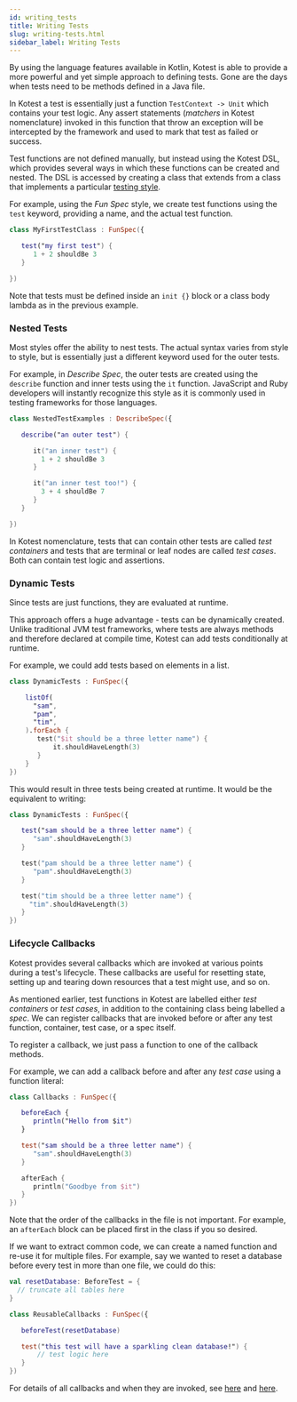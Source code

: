 ```yaml
---
id: writing_tests
title: Writing Tests
slug: writing-tests.html
sidebar_label: Writing Tests
---
```


By using the language features available in Kotlin, Kotest is able to provide a more powerful and yet simple approach
to defining tests. Gone are the days when tests need to be methods defined in a Java file.

In Kotest a test is essentially just a function `TestContext -> Unit` which contains your test logic.
Any assert statements (_matchers_ in Kotest nomenclature) invoked in this function that throw an exception
will be intercepted by the framework and used to mark that test as failed or success.

Test functions are not defined manually, but instead using the Kotest DSL, which provides several ways in which these functions
can be created and nested. The DSL is accessed by creating a class that extends from a class that implements a particular
[testing style](styles.md).

For example, using the _Fun Spec_ style, we create test functions using the `test` keyword, providing a name, and the
actual test function.

```kotlin
class MyFirstTestClass : FunSpec({

   test("my first test") {
      1 + 2 shouldBe 3
   }

})
```

Note that tests must be defined inside an `init {}` block or a class body lambda as in the previous example.

### Nested Tests

Most styles offer the ability to nest tests. The actual syntax varies from style to style,
but is essentially just a different keyword used for the outer tests.

For example, in _Describe Spec_, the outer tests are created using the `describe` function and
inner tests using the `it` function.
JavaScript and Ruby developers will instantly recognize this style as it is commonly used in testing frameworks
for those languages.

```kotlin
class NestedTestExamples : DescribeSpec({

   describe("an outer test") {

      it("an inner test") {
        1 + 2 shouldBe 3
      }

      it("an inner test too!") {
        3 + 4 shouldBe 7
      }
   }

})
```

In Kotest nomenclature, tests that can contain other tests are called _test containers_ and tests
that are terminal or leaf nodes are called _test cases_. Both can contain test logic and assertions.


### Dynamic Tests

Since tests are just functions, they are evaluated at runtime.

This approach offers a huge advantage - tests can be dynamically created. Unlike traditional JVM test frameworks,
where tests are always methods and therefore declared at compile time, Kotest can add tests conditionally at runtime.

For example, we could add tests based on elements in a list.

```kotlin
class DynamicTests : FunSpec({

    listOf(
      "sam",
      "pam",
      "tim",
    ).forEach {
       test("$it should be a three letter name") {
           it.shouldHaveLength(3)
       }
    }
})
```

This would result in three tests being created at runtime. It would be the equivalent to writing:

```kotlin
class DynamicTests : FunSpec({

   test("sam should be a three letter name") {
      "sam".shouldHaveLength(3)
   }

   test("pam should be a three letter name") {
      "pam".shouldHaveLength(3)
   }

   test("tim should be a three letter name") {
     "tim".shouldHaveLength(3)
   }
})
```


### Lifecycle Callbacks

Kotest provides several callbacks which are invoked at various points during a test's lifecycle.
These callbacks are useful for resetting state, setting up and tearing down resources that a test might use, and so on.

As mentioned earlier, test functions in Kotest are labelled either _test containers_ or _test cases_, in addition to
the containing class being labelled a _spec_. We can register callbacks that are invoked before or after any test function, container, test case, or a spec itself.

To register a callback, we just pass a function to one of the callback methods.

For example, we can add a callback before and after any _test case_ using a function literal:

```kotlin
class Callbacks : FunSpec({

   beforeEach {
      println("Hello from $it")
   }

   test("sam should be a three letter name") {
      "sam".shouldHaveLength(3)
   }

   afterEach {
      println("Goodbye from $it")
   }
})
```

Note that the order of the callbacks in the file is not important.
For example, an `afterEach` block can be placed first in the class if you so desired.

If we want to extract common code, we can create a named function and re-use it for multiple files.
For example, say we wanted to reset a database before every test in more than one file, we could do this:

```kotlin
val resetDatabase: BeforeTest = {
  // truncate all tables here
}

class ReusableCallbacks : FunSpec({

   beforeTest(resetDatabase)

   test("this test will have a sparkling clean database!") {
       // test logic here
   }
})
```

For details of all callbacks and when they are invoked, see [here](lifecycle_hooks.md) and [here](extensions/extensions.md).
